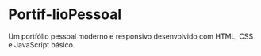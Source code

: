 # Portif-lioPessoal
Um portfólio pessoal moderno e responsivo desenvolvido com HTML, CSS e JavaScript básico.
